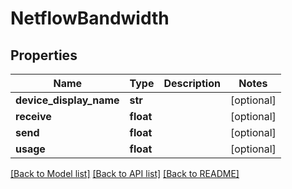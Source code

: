 # NetflowBandwidth

## Properties
Name | Type | Description | Notes
------------ | ------------- | ------------- | -------------
**device_display_name** | **str** |  | [optional] 
**receive** | **float** |  | [optional] 
**send** | **float** |  | [optional] 
**usage** | **float** |  | [optional] 

[[Back to Model list]](../README.md#documentation-for-models) [[Back to API list]](../README.md#documentation-for-api-endpoints) [[Back to README]](../README.md)


